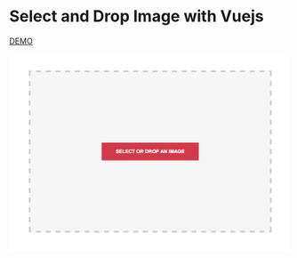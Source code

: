 Select and Drop Image with Vuejs
================================


<a href="https://codepen.io/raffo1234/pen/bZQXwZ" target="_blank">DEMO</a>


![alt tag](https://raw.githubusercontent.com/raffo1234/select-drop-image-vuejs/master/select-or-drop-image-vuejs.png)